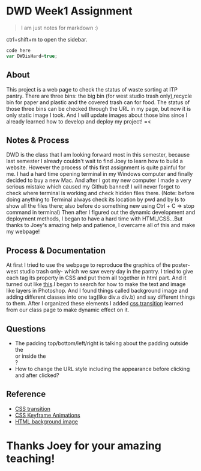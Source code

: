# DWD Week1 Assignment


> I am just notes for markdown :)

ctrl+shift+m to open the sidebar.
```js
code here
var DWDisHard=true;
```

## About

This project is a web page to check the status of waste sorting at ITP pantry. There are three bins: the big bin (for west studio trash only),recycle bin for paper and plastic and the covered trash can for food. The status of those three bins can be checked through the URL in my page, but now it is only static image I took. And I will update images about those bins since I already learned how to develop and deploy my project! =<

## Notes & Process

DWD is the class that I am looking forward most in this semester, because last semester I already couldn't wait to find Joey to learn how to build a website. However the process of this first assignment is quite painful for me. I had a hard time opening terminal in my Windows computer and finally decided to buy a new Mac. And after I got my new computer I made a very serious mistake which caused my Github banned! I will never forget to check where terminal is working and check hidden files there. (Note: before doing anything to Terminal always check its location by pwd and by ls to show all the files there; also before do something new using Ctrl + C => stop command in terminal) Then after I figured out the dynamic development and deployment methods, I began to have a hard time with HTML/CSS...But thanks to Joey's amazing help and patience, I overcame all of this and make my webpage!

## Process & Documentation

At first I tried to use the webpage to reproduce the graphics of the poster- west studio trash only- which we saw every day in the pantry. I tried to give each tag its property in CSS and put them all together in html part. And it turned out like [this](https://www.dropbox.com/s/0uk14dfu5b8z90t/process.png?dl=0).I began to search for how to make the text and image like layers in Photoshop. And I found things called background image and adding different classes into one tag(like div.a div.b) and say different things to them. After I organized these elements I added [css transition](https://www.w3schools.com/css/css3_animations.asp) learned from our class page to make dynamic effect on it.

## Questions

* The padding top/bottom/left/right is talking about the padding outside the <div> or inside the <div>?
* How to change the URL style including the appearance before clicking and after clicked?

## Reference

* [CSS transition](https://www.w3schools.com/css/css3_animations.asp)
* [CSS Keyframe Animations](https://www.w3schools.com/css/css3_animations.asp)
* [HTML background image](https://www.w3schools.com/html/html_images_background.asp)

# Thanks Joey for your amazing teaching!
